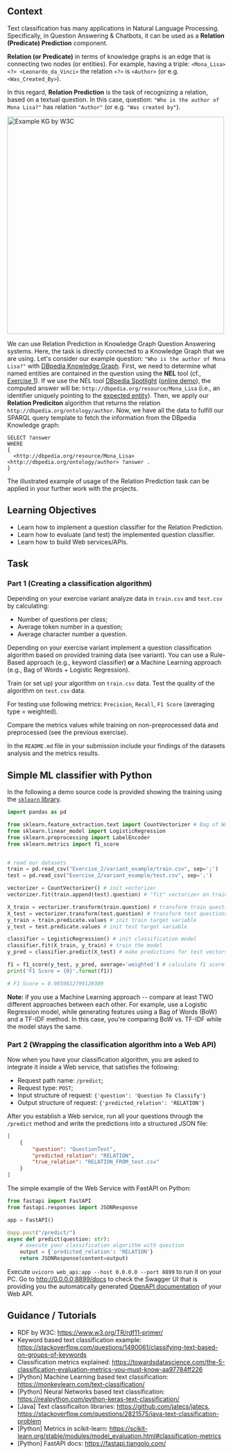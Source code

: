 ## Context

Text classification has many applications in Natural Language Processing. Specifically, in Question Answering & Chatbots, it can be used as a **Relation (Predicate) Prediction** component.

**Relation (or Predicate)** in terms of knowledge graphs is an edge that is connecting two nodes (or entities). 
For example, having a triple: `<Mona_Lisa> <?> <Leonardo_da_Vinci>` the relation `<?>` is `<Author>` (or e.g. `<Was_Created_By>`). 

In this regard, **Relation Prediction** is the task of recognizing a relation, based on a textual question. In this case, question: `"Who is the author of Mona Lisa?"` has relation `"Author"` (or e.g. `"Was created by"`).

<img src="https://user-images.githubusercontent.com/16652575/137500625-22516edf-0094-48f2-a32a-7b6e4d076f90.png" alt="Example KG by W3C" width="500"/>

We can use Relation Prediction in Knowledge Graph Question Answering systems. Here, the task is directly connected to a Knowledge Graph that we are using. Let's consider our example question: `"Who is the author of Mona Lisa?"` with [DBpedia Knowledge Graph](https://dbpedia.org/). First, we need to determine what named entities are contained in the question using the **NEL** tool (cf., [Exercise 1](/exercise_1#context)). If we use the NEL tool [DBpedia Spotlight](https://www.dbpedia-spotlight.org/) ([online demo](https://demo.dbpedia-spotlight.org/)), the computed answer will be: `http://dbpedia.org/resource/Mona_Lisa` (i.e., an identifier uniquely pointing to the [expected entity](http://dbpedia.org/resource/Mona_Lisa)). Then, we apply our **Relation Prediciton** algorithm that returns the relation `http://dbpedia.org/ontology/author`. Now, we have all the data to fulfill our SPARQL query template to fetch the information from the DBpedia Knowledge graph:

```sparql
SELECT ?answer
WHERE
{
  <http://dbpedia.org/resource/Mona_Lisa> <http://dbpedia.org/ontology/author> ?answer .
}
```

The illustrated example of usage of the Relation Prediction task can be applied in your further work with the projects.

## Learning Objectives

* Learn how to implement a question classifier for the Relation Prediction.
* Learn how to evaluate (and test) the implemented question classifier.
* Learn how to build Web services/APIs.

## Task

### Part 1 (Creating a classification algorithm)

Depending on your exercise variant analyze data in `train.csv` and `test.csv` by calculating:

* Number of questions per class;
* Average token number in a question;
* Average character number a question.

Depending on your exercise variant implement a question classification algorithm based on provided training data (see variant). You can use a Rule-Based approach (e.g., keyword classifier) **or** a Machine Learning approach (e.g., Bag of Words + Logistic Regression).

Train (or set up) your algorithm on `train.csv` data. Test the quality of the algorithm on `test.csv` data.

For testing use following metrics: `Precision`, `Recall`, `F1 Score` (averaging type = weighted).

Compare the metrics values while training on non-preprocessed data and preprocessed (see the previous exercise).

In the `README.md` file in your submission include your findings of the datasets analysis and the metrics results.

## Simple ML classifier with Python

In the following a demo source code is provided showing the training using the [`sklearn` library](https://scikit-learn.org/).

```python
import pandas as pd

from sklearn.feature_extraction.text import CountVectorizer # Bag of Words
from sklearn.linear_model import LogisticRegression
from sklearn.preprocessing import LabelEncoder
from sklearn.metrics import f1_score


# read our datasets
train = pd.read_csv("Exercise_2/variant_example/train.csv", sep=';')
test = pd.read_csv("Exercise_2/variant_example/test.csv", sep=';')

vectorizer = CountVectorizer() # init vectorizer
vectorizer.fit(train.append(test).question) # "fit" vectorizer on train+test

X_train = vectorizer.transform(train.question) # transform train questions to vectors
X_test = vectorizer.transform(test.question) # transform test questions to vectors
y_train = train.predicate.values # init train target variable
y_test = test.predicate.values # init test target variable

classifier = LogisticRegression() # init classification model
classifier.fit(X_train, y_train) # train the model
y_pred = classifier.predict(X_test) # make predictions for test vectors

f1 = f1_score(y_test, y_pred, average='weighted') # calculate f1 score
print('F1 Score = {0}'.format(f1))

# F1 Score = 0.9859812799120309
```

**Note:** if you use a Machine Learning approach -- compare at least TWO different approaches between each other. For example, use a Logistic Regression model, while generating features using a Bag of Words (BoW) and a TF-IDF method. In this case, you're comparing BoW vs. TF-IDF while the model stays the same.

### Part 2 (Wrapping the classification algorithm into a Web API)

Now when you have your classification algorithm, you are asked to integrate it inside a Web service, that satisfies the following:

* Request path name: `/predict`;
* Request type: `POST`;
* Input structure of request: `{'question': 'Question To Classify'}`
* Output structure of request: `{'predicted_relation': 'RELATION'}`

After you establish a Web service, run all your questions through the `/predict` method and write the predictions into a structured JSON file:

```json
[
    {
        "question": "QuestionText",
        "predicted_relation": "RELATION",
        "true_relation": "RELATION_FROM_test.csv"
    }
]
```

The simple example of the Web Service with FastAPI on Python:

```python
from fastapi import FastAPI
from fastapi.responses import JSONResponse

app = FastAPI()

@app.post("/predict/")
async def predict(question: str):
    # execute your classification algorithm with question
    output = {'predicted_relation': 'RELATION'}
    return JSONResponse(content=output)
```

Execute `uvicorn web_api:app --host 0.0.0.0 --port 8899` to run it on your PC. Go to http://0.0.0.0:8899/docs to check the Swagger UI that is providing you the automatically generated [OpenAPI documentation](https://swagger.io/specification/) of your Web API.

## Guidance / Tutorials

* RDF by W3C: https://www.w3.org/TR/rdf11-primer/
* Keyword based text classification example: https://stackoverflow.com/questions/1490061/classifying-text-based-on-groups-of-keywords
* Classification metrics explained: https://towardsdatascience.com/the-5-classification-evaluation-metrics-you-must-know-aa97784ff226
* [Python] Machine Learning based text classification: https://monkeylearn.com/text-classification/
* [Python] Neural Networks based text classification: https://realpython.com/python-keras-text-classification/
* [Java] Text classificaiton libraries: https://github.com/jatecs/jatecs, https://stackoverflow.com/questions/2821575/java-text-classification-problem
* [Python] Metrics in scikit-learn: https://scikit-learn.org/stable/modules/model_evaluation.html#classification-metrics
* [Python] FastAPI docs: https://fastapi.tiangolo.com/
